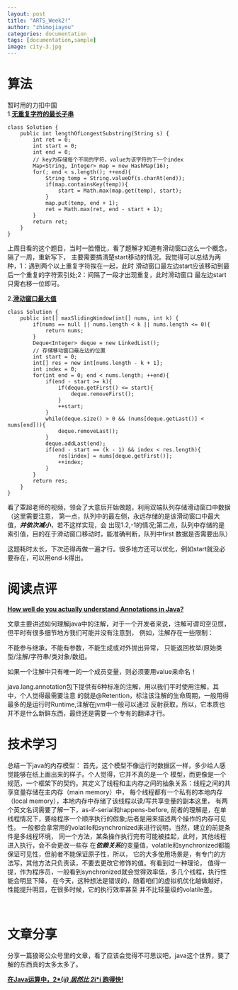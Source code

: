 ```yaml
---
layout: post
title: "ARTS_Week2!"
author: "zhimojiayou"
categories: documentation
tags: [documentation,sample]
image: city-3.jpg
---
```


# 算法
  暂时用的力扣中国<br>
  1.**[无重复字符的最长子串](https://leetcode-cn.com/problems/longest-substring-without-repeating-characters/)**<br>
  ```
  class Solution {
      public int lengthOfLongestSubstring(String s) {
          int ret = 0;
          int start = 0;
          int end = 0;
          // key为存储每个不同的字符，value为该字符的下一个index
          Map<String, Integer> map = new HashMap(16);
          for(; end < s.length(); ++end){
              String temp = String.valueOf(s.charAt(end));
              if(map.containsKey(temp)){
                  start = Math.max(map.get(temp), start);
              }
              map.put(temp, end + 1);
              ret = Math.max(ret, end - start + 1);
          }
          return ret;
      }
  }
  ```
  上周日看的这个题目，当时一脸懵比，看了题解才知道有滑动窗口这么一个概念，隔了一周，重新写下，
  主要需要搞清楚start移动的情况。我觉得可以总结为两种，1：遇到两个以上重复字符挨在一起，此时
  滑动窗口最左边start应该移动到最后一个重复的字符索引处;2：间隔了一段才出现重复，此时滑动窗口
  最左边start只需右移一位即可。
 
 
  2.**[滑动窗口最大值](https://leetcode-cn.com/problems/sliding-window-maximum/submissions/)**
   ``` 
   class Solution {
       public int[] maxSlidingWindow(int[] nums, int k) {
           if(nums == null || nums.length < k || nums.length <= 0){
               return nums;
           }
           Deque<Integer> deque = new LinkedList();
           // 存储移动窗口最左边的位置
           int start = 0;
           int[] res = new int[nums.length - k + 1];
           int index = 0;
           for(int end = 0; end < nums.length; ++end){
               if(end - start >= k){
                   if(deque.getFirst() <= start){
                       deque.removeFirst();
                   }
                   ++start;
               }
               while(deque.size() > 0 && (nums[deque.getLast()] < nums[end])){
                   deque.removeLast();
               }
               deque.addLast(end);
               if(end - start == (k - 1) && index < res.length){
                   res[index] = nums[deque.getFirst()];
                   ++index;
               }
           }
           return res;
       }
   }
   ```
   看了覃超老师的视频，领会了大意后开始做题，利用双端队列存储滑动窗口中数据（这里需要注意，
   第一点，队列中的最左侧，永远存储的是该滑动窗口中最大值，***并依次减小***，若不这样实现，会
   出现1.2,-1的情况;第二点，队列中存储的是索引值，目的在于滑动窗口移动时，能准确判断，队列中first
   数据是否需要出队）
   
   这题耗时太长，下次还得再做一遍才行。很多地方还可以优化，例如start就没必要存在，可以用end-k得出。
   
   
   
   
# 阅读点评
**[How well do you actually understand Annotations in Java?](https://blog.usejournal.com/how-much-do-you-actually-know-about-annotations-in-java-b999e100b929)**

文章主要讲述如何理解java中的注解，对于一个开发者来说，注解可谓司空见惯，但平时有很多细节地方我们可能并没有注意到，
例如，注解存在一些限制：

不能参与继承，不能有参数，不能生成或对外抛出异常，
只能返回枚举/原始类型/注解/字符串/类对象/数组。

如果一个注解中只有唯一的一个成员变量，则必须要用value来命名！

java.lang.annotation包下提供有6种标准的注解，用以我们平时使用注解，其中，个人觉得最需要注意
的就是@Retention，标注该注解的生命周期，一般用得最多的是运行时Runtime,注解在jvm中一般可以通过
反射获取，所以，它本质也并不是什么新鲜东西，最终还是需要一个专有的翻译才行。


# 技术学习
总结一下java的内存模型：
首先，这个模型不像运行时数据区一样，多少给人感觉能够在纸上画出来的样子。个人觉得，它并不真的是一个
模型，而更像是一个规范，一个框架下的契约。其定义了线程和主内存之间的抽象关系：线程之间的共享变量存储在主内存（main memory）中，
每个线程都有一个私有的本地内存（local memory），本地内存中存储了该线程以读/写共享变量的副本这里，
有两个英文名词需要了解一下，as-if-serial和happens-before,
前者的理解是，在单线程情况下，要给程序一个顺序执行的假象;后者是用来描述两个操作的内存可见性。
一般都会拿常用的volatile和synchronized来进行说明，当然，建立的前提条件是多线程环境，
同一个方法，某条操作执行完有可能被挂起，此时，其他线程进入执行，会不会更改一些存
在***依赖关系***的变量值，volatile和synchronized都能保证可见性，但前者不能保证原子性，所以，
它的大多使用场景是，有专门的方法写，其他方法只负责读，不要去更改它修饰的值。有看到过一种理论，
值得一提，作为程序员，一般看到synchronized就会觉得效率低，多几个线程，执行性能会明显下降，
在今天，这种想法是错误的，随着咱们的虚拟机优化越做越好，性能提升明显，在很多时候，它的执行效率甚至
并不比轻量级的volatile差。

<br>

# 文章分享 
   分享一篇狼哥公众号里的文章，看了应该会觉得不可思议吧，java这个世界，要了解的东西真的太多太多了。
   
   **[在Java运算中，2*(i*i) 居然比 2*i*i 跑得快!](https://mp.weixin.qq.com/s/eFvqa0kSPe8ydw1K287h8A)**
  